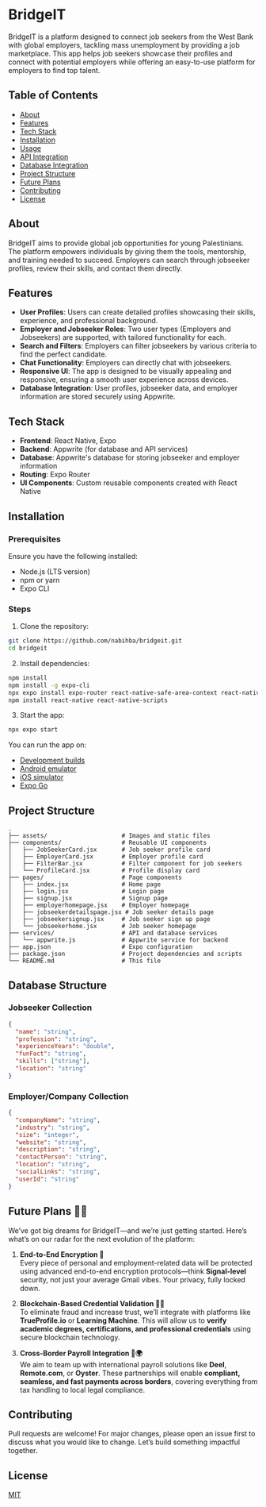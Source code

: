 
# BridgeIT

BridgeIT is a platform designed to connect job seekers from the West Bank with global employers, tackling mass unemployment by providing a job marketplace. This app helps job seekers showcase their profiles and connect with potential employers while offering an easy-to-use platform for employers to find top talent.

## Table of Contents

- [About](#about)
- [Features](#features)
- [Tech Stack](#tech-stack)
- [Installation](#installation)
- [Usage](#usage)
- [API Integration](#api-integration)
- [Database Integration](#database-integration)
- [Project Structure](#project-structure)
- [Future Plans](#future-plans)
- [Contributing](#contributing)
- [License](#license)

## About

BridgeIT aims to provide global job opportunities for young Palestinians. The platform empowers individuals by giving them the tools, mentorship, and training needed to succeed. Employers can search through jobseeker profiles, review their skills, and contact them directly.

## Features

- **User Profiles**: Users can create detailed profiles showcasing their skills, experience, and professional background.
- **Employer and Jobseeker Roles**: Two user types (Employers and Jobseekers) are supported, with tailored functionality for each.
- **Search and Filters**: Employers can filter jobseekers by various criteria to find the perfect candidate.
- **Chat Functionality**: Employers can directly chat with jobseekers.
- **Responsive UI**: The app is designed to be visually appealing and responsive, ensuring a smooth user experience across devices.
- **Database Integration**: User profiles, jobseeker data, and employer information are stored securely using Appwrite.

## Tech Stack

- **Frontend**: React Native, Expo
- **Backend**: Appwrite (for database and API services)
- **Database**: Appwrite's database for storing jobseeker and employer information
- **Routing**: Expo Router
- **UI Components**: Custom reusable components created with React Native

## Installation

### Prerequisites

Ensure you have the following installed:

- Node.js (LTS version)
- npm or yarn
- Expo CLI

### Steps

1. Clone the repository:

```bash
git clone https://github.com/nabihba/bridgeit.git
cd bridgeit
```

2. Install dependencies:

```bash
npm install
npm install -g expo-cli
npx expo install expo-router react-native-safe-area-context react-native-screens expo-linking expo-constants expo-status-bar
npm install react-native react-native-scripts
```

3. Start the app:

```bash
npx expo start
```

You can run the app on:
- [Development builds](https://docs.expo.dev/develop/development-builds/introduction/)
- [Android emulator](https://docs.expo.dev/workflow/android-studio-emulator/)
- [iOS simulator](https://docs.expo.dev/workflow/ios-simulator/)
- [Expo Go](https://expo.dev/go)

## Project Structure

```
.
├── assets/                     # Images and static files
├── components/                 # Reusable UI components
│   ├── JobSeekerCard.jsx       # Job seeker profile card
│   ├── EmployerCard.jsx        # Employer profile card
│   ├── FilterBar.jsx           # Filter component for job seekers
│   └── ProfileCard.jsx         # Profile display card
├── pages/                      # Page components
│   ├── index.jsx               # Home page
│   ├── login.jsx               # Login page
│   ├── signup.jsx              # Signup page
│   ├── employerhomepage.jsx    # Employer homepage
│   ├── jobseekerdetailspage.jsx # Job seeker details page
│   ├── jobseekersignup.jsx     # Job seeker sign up page
│   └── jobseekerhome.jsx       # Job seeker homepage
├── services/                   # API and database services
│   └── appwrite.js             # Appwrite service for backend
├── app.json                    # Expo configuration
├── package.json                # Project dependencies and scripts
└── README.md                   # This file
```

## Database Structure

### Jobseeker Collection

```json
{
  "name": "string",
  "profession": "string",
  "experienceYears": "double",
  "funFact": "string",
  "skills": ["string"],
  "location": "string"
}
```

### Employer/Company Collection

```json
{
  "companyName": "string",
  "industry": "string",
  "size": "integer",
  "website": "string",
  "description": "string",
  "contactPerson": "string",
  "location": "string",
  "socialLinks": "string",
  "userId": "string"
}
```

## Future Plans 🔮🚀

We’ve got big dreams for BridgeIT—and we’re just getting started. Here’s what’s on our radar for the next evolution of the platform:

1. **End-to-End Encryption 🔐**  
   Every piece of personal and employment-related data will be protected using advanced end-to-end encryption protocols—think **Signal-level** security, not just your average Gmail vibes. Your privacy, fully locked down.

2. **Blockchain-Based Credential Validation 🧾✨**  
   To eliminate fraud and increase trust, we’ll integrate with platforms like **TrueProfile.io** or **Learning Machine**. This will allow us to **verify academic degrees, certifications, and professional credentials** using secure blockchain technology.

3. **Cross-Border Payroll Integration 💸🌍**  
   We aim to team up with international payroll solutions like **Deel**, **Remote.com**, or **Oyster**. These partnerships will enable **compliant, seamless, and fast payments across borders**, covering everything from tax handling to local legal compliance.

## Contributing

Pull requests are welcome! For major changes, please open an issue first to discuss what you would like to change. Let’s build something impactful together.

## License

[MIT](https://choosealicense.com/licenses/mit/)
